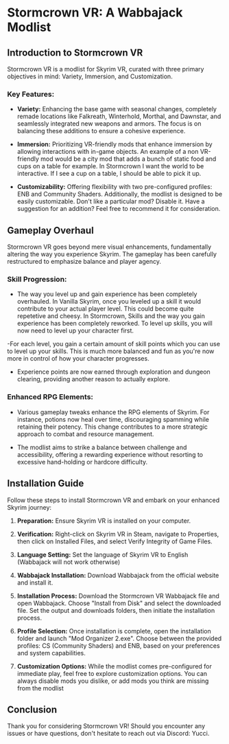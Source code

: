 # Stormcrown VR: A Wabbajack Modlist

## Introduction to Stormcrown VR
Stormcrown VR is a modlist for Skyrim VR, curated with three primary objectives in mind: Variety, Immersion, and Customization.

### Key Features:
- **Variety:** Enhancing the base game with seasonal changes, completely remade locations like Falkreath, Winterhold, Morthal, and Dawnstar, and seamlessly integrated new weapons and armors. The focus is on balancing these additions to ensure a cohesive experience.
  
- **Immersion:** Prioritizing VR-friendly mods that enhance immersion by allowing interactions with in-game objects. An example of a non VR-friendly mod would be a city mod that adds a bunch of static food and cups on a table for example. In Stormcrown I want the world to be interactive. If I see a cup on a table, I should be able to pick it up.
  
- **Customizability:** Offering flexibility with two pre-configured profiles: ENB and Community Shaders. Additionally, the modlist is designed to be easily customizable. Don't like a particular mod? Disable it. Have a suggestion for an addition? Feel free to recommend it for consideration.

## Gameplay Overhaul
Stormcrown VR goes beyond mere visual enhancements, fundamentally altering the way you experience Skyrim. The gameplay has been carefully restructured to emphasize balance and player agency.

### Skill Progression:
- The way you level up and gain experience has been completely overhauled. In Vanilla Skyrim, once you leveled up a skill it would contribute to your actual player level. This could become quite repetetive and cheesy. In Stormcrown, Skills and the way you gain experience has been completely reworked. To level up skills, you will now need to level up your character first. 
  
-For each level, you gain a certain amount of skill points which you can use to level up your skills. This is much more balanced and fun as you're now more in control of how your character progresses. 
  
- Experience points are now earned through exploration and dungeon clearing, providing another reason to actually explore.

### Enhanced RPG Elements:
- Various gameplay tweaks enhance the RPG elements of Skyrim. For instance, potions now heal over time, discouraging spamming while retaining their potency. This change contributes to a more strategic approach to combat and resource management.
  
- The modlist aims to strike a balance between challenge and accessibility, offering a rewarding experience without resorting to excessive hand-holding or hardcore difficulty.

## Installation Guide
Follow these steps to install Stormcrown VR and embark on your enhanced Skyrim journey:

1. **Preparation:** Ensure Skyrim VR is installed on your computer. 

2. **Verification:** Right-click on Skyrim VR in Steam, navigate to Properties, then click on Installed Files, and select Verify Integrity of Game Files.

3. **Language Setting:** Set the language of Skyrim VR to English (Wabbajack will not work otherwise)

4. **Wabbajack Installation:** Download Wabbajack from the official website and install it.

5. **Installation Process:** Download the Stormcrown VR Wabbajack file and open Wabbajack. Choose "Install from Disk" and select the downloaded file. Set the output and downloads folders, then initiate the installation process.

6. **Profile Selection:** Once installation is complete, open the installation folder and launch "Mod Organizer 2.exe". Choose between the provided profiles: CS (Community Shaders) and ENB, based on your preferences and system capabilities.

7. **Customization Options:** While the modlist comes pre-configured for immediate play, feel free to explore customization options. You can always disable mods you dislike, or add mods you think are missing from the modlist

## Conclusion
Thank you for considering Stormcrown VR! Should you encounter any issues or have questions, don't hesitate to reach out via Discord: Yucci.



